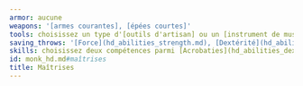 ```yaml
---
armor: aucune
weapons: '[armes courantes], [épées courtes]'
tools: choisissez un type d'[outils d'artisan] ou un [instrument de musique]
saving_throws: '[Force](hd_abilities_strength.md), [Dextérité](hd_abilities_dexterity.md)'
skills: choisissez deux compétences parmi [Acrobaties](hd_abilities_dexterity_acrobaties.md), [Athlétisme](hd_abilities_strength_athletisme.md), [Discrétion](hd_abilities_dexterity_discretion.md), [Histoire](hd_abilities_intelligence_histoire.md), [Perspicacité](hd_abilities_wisdom_perspicacite.md) et [Religion](hd_abilities_intelligence_religion.md)
id: monk_hd.md#maîtrises
title: Maîtrises
---
```



